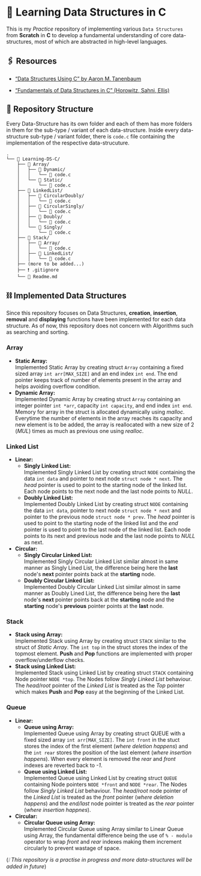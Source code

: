 # 📖 Learning Data Structures in C

This is my _Practice_ repository of implementing various ``Data Structures`` from **Scratch** in **C** to develop a fundamental understanding of core data-structures, most of which are abstracted in high-level languages.

## 🖇️ Resources

- [“Data Structures Using C” by Aaron M. Tanenbaum](https://archive.org/details/data-structures-using-c-aaron-m.-tanenbaum?utm_source=chatgpt.com)

- [“Fundamentals of Data Structures in C” (Horowitz, Sahni, Ellis)](https://mrajacse.wordpress.com/wp-content/uploads/2012/08/data-structures-and-algorithm-analysis-in-c-mark-allen-weiss.pdf?utm_source=chatgpt.com)

## 📂 Repository Structure

Every Data-Structure has its own folder and each of them has more folders in them for the sub-type / variant  of each data-structure. Inside every data-structure sub-type / variant folder, there is `code.c` file containing the implementation of the respective data-strucuture.

```plain
.
└── 📂 Learning-DS-C/
    ├── 📂 Array/
    │   ├── 📂 Dynamic/
    │   │   └── 📄 code.c
    │   └── 📂 Static/
    │       └── 📄 code.c
    ├── 📂 LinkedList/
    │   ├── 📂 CircularDoubly/
    │   │   └── 📄 code.c
    │   ├── 📂 CircularSingly/
    │   │   └── 📄 code.c
    │   ├── 📂 Doubly/
    │   │   └── 📄 code.c
    │   └── 📂 Singly/
    │       └── 📄 code.c
    ├── 📂 Stack/
    │   ├── 📂 Array/
    │   │   └── 📄 code.c
    │   ├── 📂 LinkedList/
    │   │   └── 📄 code.c
    ├── (more to be added...)
    ├── ❗ .gitignore
    └── 📘 Readme.md
```

## ⛓️ Implemented Data Structures

Since this repository focuses on Data Structures, **creation**, **insertion**, **removal** and **displaying** functions have been implemented for each data structure. As of now, this repository does not concern with Algorithms such as searching and sorting.

### Array

- **Static Array:**  
  Implemented Static Array by creating struct `Array` containing a fixed sized array ``int arr[MAX_SIZE]`` and an end index ``int end``. The end pointer keeps track of number of elements present in the array and helps avoiding overflow condition.
- **Dynamic Array:**  
  Implemented Dynamic Array by creating struct `Array` containing an integer pointer `int *arr`, capacity `int capacity`, and end index `int end`. Memory for array in the struct is allocated dynamically using _malloc_. Everytime the number of elements in the array reaches its capacity and new element is to be added, the array is reallocated with a new size of 2 (_MUL_) times as much as previous one using _realloc_.

### Linked List

- **Linear:**  
  - **Singly Linked List:**  
    Implemented Singly Linked List by creating struct `NODE` containing the data `int data` and pointer to next node `struct node * next`. The _head_ pointer is used to point to the starting node of the linked list. Each node points to the next node and the last node points to _NULL_.
  - **Doubly Linked List:**  
    Implemented Doubly Linked List by creating struct `NODE` containing the data `int data`, pointer to next node `struct node * next` and pointer to the previous node `struct node * prev`. The _head_ pointer is used to point to the starting node of the linked list and the _end_ pointer is used to point to the last node of the linked list. Each node points to its next and previous node and the last node points to _NULL_ as next.
- **Circular:**  
  - **Singly Circular Linked List:**  
    Implemented Singly Circular Linked List similar almost in same manner as Singly Lined List, the difference being here the **last** node's **next** pointer points back at the **starting** node.
  - **Doubly Circular Linked List:**  
    Implemented Doubly Circular Linked List similar almost in same manner as Doubly Lined List, the difference being here the **last** node's **next** pointer points back at the **starting** node and the **starting** node's **previous** pointer points at the **last** node.

### Stack

- **Stack using Array:**  
  Implemented Stack using Array by creating struct `STACK` similar to the struct of _Static Array_. The `int top` in the struct stores the index of the topmost element. **Push** and **Pop** functions are implemented with proper overflow/underflow checks.
- **Stack using Linked List:**  
  Implemented Stack using Linked List by creating struct `STACK` containing Node pointer `NODE *top`. The Nodes follow _Singly Linked List_ behaviour. The _head/root_ pointer of the _Linked List_ is treated as the _Top_ pointer which makes **Push** and **Pop** easy at the beginning of the Linked List.

### Queue

- **Linear:**  
  - **Queue using Array:**  
    Implemented Queue using Array by creating struct QUEUE with a fixed sized array `int arr[MAX_SIZE]`. The `int front` in the stuct stores the index of the first element (_where deletion happens_) and the `int rear` stores the position of the last element (_where insertion happens_). When every element is removed the _rear_ and _front_ indexes are reverted back to _-1_.
  - **Queue using Linked List:**  
  Implemented Queue using Linked List by creating struct `QUEUE` containing Node pointers `NODE *front` and `NODE *rear`. The Nodes follow _Singly Linked List_ behaviour. The _head/root_ node pointer of the _Linked List_ is treated as the _front_ pointer (_where deletion happens_) and the _end/last_ node pointer is treated as the _rear_ pointer (_where insertion happnes_).
- **Circular:**  
  - **Circular Queue using Array:**  
    Implemented Circular Queue using Array similar to Linear Queue using Array, the fundamental difference being the use of `% - modulo` operator to wrap _front_ and _rear_ indexes making them increment circularly to prevent wastage of space.

(_❕ This repository is a practise in progress and more data-structures will be added in future_)
